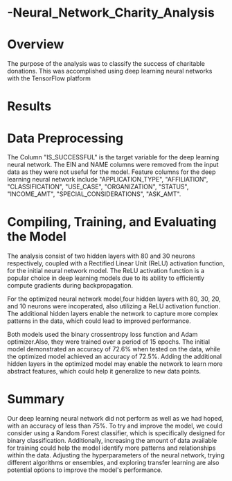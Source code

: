 # -Neural_Network_Charity_Analysis

# Overview

The purpose of the analysis was to classify the success of charitable donations. This was accomplished using deep learning neural networks with the TensorFlow platform

# Results

# Data Preprocessing
The Column "IS_SUCCESSFUL" is the target variable for the deep learning neural network.
The EIN and NAME columns were removed from the input data as they were not useful for the model.
Feature columns for the deep learning neural network include "APPLICATION_TYPE", "AFFILIATION", "CLASSIFICATION", "USE_CASE", "ORGANIZATION", "STATUS", "INCOME_AMT", "SPECIAL_CONSIDERATIONS", "ASK_AMT".


# Compiling, Training, and Evaluating the Model

The analysis consist of two hidden layers with 80 and 30 neurons respectively, coupled with a Rectified Linear Unit (ReLU) activation function, for the initial neural network model. The ReLU activation function is a popular choice in deep learning models due to its ability to efficiently compute gradients during backpropagation.

For the optimized neural network model,four hidden layers with 80, 30, 20, and 10 neurons were incoperated, also utilizing a ReLU activation function. The additional hidden layers enable the network to capture more complex patterns in the data, which could lead to improved performance.

Both models used the binary crossentropy loss function and Adam optimizer.Also, they were trained over a period of 15 epochs. The initial model demonstrated an accuracy of 72.6% when tested on the data, while the optimized model achieved an accuracy of 72.5%. Adding the additional hidden layers in the optimized model may enable the network to learn more abstract features, which could help it generalize to new data points.

# Summary
Our deep learning neural network did not perform as well as we had hoped, with an accuracy of less than 75%. To try and improve the model, we could consider using a Random Forest classifier, which is specifically designed for binary classification. Additionally, increasing the amount of data available for training could help the model identify more patterns and relationships within the data. Adjusting the hyperparameters of the neural network, trying different algorithms or ensembles, and exploring transfer learning are also potential options to improve the model's performance.
